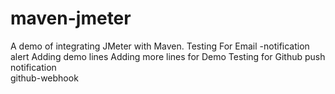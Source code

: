 # maven-jmeter
A demo of integrating JMeter with Maven.
Testing
For Email -notification alert
Adding demo lines
Adding more lines for Demo
Testing for Github push notification  
github-webhook
